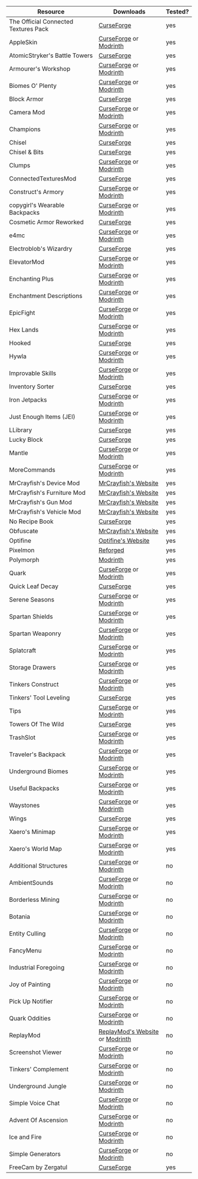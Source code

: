 |Resource|Downloads|Tested?|
|-|-|-|
|The Official Connected Textures Pack|[CurseForge](https://www.curseforge.com/minecraft/texture-packs/ctp)|yes|
|AppleSkin|[CurseForge](https://www.curseforge.com/minecraft/mc-mods/appleskin) or [Modrinth](https://modrinth.com/mod/appleskin)|yes|
|AtomicStryker's Battle Towers|[CurseForge](https://www.curseforge.com/minecraft/mc-mods/atomicstrykers-battle-towers)|yes|
|Armourer's Workshop|[CurseForge](https://www.curseforge.com/minecraft/mc-mods/armourers-workshop) or [Modrinth](https://modrinth.com/mod/armourers-workshop)|yes|
|Biomes O' Plenty|[CurseForge](https://www.curseforge.com/minecraft/mc-mods/biomes-o-plenty) or [Modrinth](https://modrinth.com/mod/biomes-o-plenty)|yes|
|Block Armor|[CurseForge](https://www.curseforge.com/minecraft/mc-mods/block-armor)|yes|
|Camera Mod|[CurseForge](https://www.curseforge.com/minecraft/mc-mods/camera-mod) or [Modrinth](https://modrinth.com/mod/camera-mod)|yes|
|Champions|[CurseForge](https://www.curseforge.com/minecraft/mc-mods/champions) or [Modrinth](https://modrinth.com/mod/champions)|yes|
|Chisel|[CurseForge](https://www.curseforge.com/minecraft/mc-mods/chisel)|yes|
|Chisel & Bits|[CurseForge](https://www.curseforge.com/minecraft/mc-mods/chisels-bits)|yes|
|Clumps|[CurseForge](https://www.curseforge.com/minecraft/mc-mods/clumps) or [Modrinth](https://modrinth.com/mod/clumps)|yes|
|ConnectedTexturesMod|[CurseForge](https://www.curseforge.com/minecraft/mc-mods/ctm)|yes|
|Construct's Armory|[CurseForge](https://www.curseforge.com/minecraft/mc-mods/constructs-armory) or [Modrinth](https://modrinth.com/mod/constructs-armory)|yes|
|copygirl's Wearable Backpacks|[CurseForge](https://www.curseforge.com/minecraft/mc-mods/wearable-backpacks) or [Modrinth](https://modrinth.com/mod/wearablebackpacks)|yes|
|Cosmetic Armor Reworked|[CurseForge](https://www.curseforge.com/minecraft/mc-mods/cosmetic-armor-reworked)|yes|
|e4mc|[CurseForge](https://www.curseforge.com/minecraft/mc-mods/e4mc) or [Modrinth](https://modrinth.com/mod/e4mc)|yes|
|Electroblob's Wizardry|[CurseForge](https://www.curseforge.com/minecraft/mc-mods/electroblobs-wizardry)|yes|
|ElevatorMod|[CurseForge](https://www.curseforge.com/minecraft/mc-mods/openblocks-elevator) or [Modrinth](https://modrinth.com/mod/elevatormod)|yes|
|Enchanting Plus|[CurseForge](https://www.curseforge.com/minecraft/mc-mods/enchanting-plus) or [Modrinth](https://modrinth.com/mod/enchanting-plus)|yes|
|Enchantment Descriptions|[CurseForge](https://www.curseforge.com/minecraft/mc-mods/enchantment-descriptions) or [Modrinth](https://modrinth.com/mod/enchantment-descriptions)|yes|
|EpicFight|[CurseForge](https://www.curseforge.com/minecraft/mc-mods/epic-fight-mod) or [Modrinth](https://modrinth.com/mod/epic-fight)|yes|
|Hex Lands|[CurseForge](https://www.curseforge.com/minecraft/mc-mods/hex-lands) or [Modrinth](https://modrinth.com/mod/hexlands)|yes|
|Hooked|[CurseForge](https://www.curseforge.com/minecraft/mc-mods/hooked)|yes|
|Hywla|[CurseForge](https://www.curseforge.com/minecraft/mc-mods/hwyla) or [Modrinth](https://modrinth.com/mod/hwyla)|yes|
|Improvable Skills|[CurseForge](https://www.curseforge.com/minecraft/mc-mods/improvable-skills) or [Modrinth](https://modrinth.com/mod/improvable-skills)|yes|
|Inventory Sorter|[CurseForge](https://www.curseforge.com/minecraft/mc-mods/inventory-sorter)|yes|
|Iron Jetpacks|[CurseForge](https://www.curseforge.com/minecraft/mc-mods/iron-jetpacks) or [Modrinth](https://modrinth.com/mod/iron-jetpacks)|yes|
|Just Enough Items (JEI)|[CurseForge](https://www.curseforge.com/minecraft/mc-mods/jei) or [Modrinth](https://modrinth.com/mod/jei)|yes|
|LLibrary|[CurseForge](https://www.curseforge.com/minecraft/mc-mods/llibrary)|yes|
|Lucky Block|[CurseForge](https://www.curseforge.com/minecraft/mc-mods/lucky-block)|yes|
|Mantle|[CurseForge](https://www.curseforge.com/minecraft/mc-mods/mantle) or [Modrinth](https://modrinth.com/mod/mantle)|yes|
|MoreCommands|[CurseForge](https://www.curseforge.com/minecraft/mc-mods/morecommands) or [Modrinth](https://modrinth.com/mod/morecommands)|yes|
|MrCrayfish's Device Mod|[MrCrayfish's Website](https://mrcrayfish.com/mods/cdm)|yes|
|MrCrayfish's Furniture Mod|[MrCrayfish's Website](https://mrcrayfish.com/mods/cfm)|yes|
|MrCrayfish's Gun Mod|[MrCrayfish's Website](https://mrcrayfish.com/mods/cgm)|yes|
|MrCrayfish's Vehicle Mod|[MrCrayfish's Website](https://mrcrayfish.com/mods/vehicle)|yes|
|No Recipe Book|[CurseForge](https://www.curseforge.com/minecraft/mc-mods/no-recipe-book)|yes|
|Obfuscate|[MrCrayfish's Website](https://mrcrayfish.com/mods/obfuscate)|yes|
|Optifine|[Optifine's Website](https://optifine.net)|yes|
|Pixelmon|[Reforged](https://reforged.gg)|yes|
|Polymorph|[Modrinth](https://modrinth.com/mod/polymorph)|yes|
|Quark|[CurseForge](https://www.curseforge.com/minecraft/mc-mods/quark) or [Modrinth](https://modrinth.com/mod/quark)|yes|
|Quick Leaf Decay|[CurseForge](https://www.curseforge.com/minecraft/mc-mods/quick-leaf-decay)|yes|
|Serene Seasons|[CurseForge](https://www.curseforge.com/minecraft/mc-mods/serene-seasons) or [Modrinth](https://modrinth.com/mod/serene-seasons)|yes|
|Spartan Shields|[CurseForge](https://www.curseforge.com/minecraft/mc-mods/spartan-shields) or [Modrinth](https://modrinth.com/mod/spartan-shields)|yes|
|Spartan Weaponry|[CurseForge](https://www.curseforge.com/minecraft/mc-mods/spartan-weaponry) or [Modrinth](https://modrinth.com/mod/spartan-weaponry)|yes|
|Splatcraft|[CurseForge](https://www.curseforge.com/minecraft/mc-mods/splatcraft) or [Modrinth](https://modrinth.com/mod/splatcraft)|yes|
|Storage Drawers|[CurseForge](https://www.curseforge.com/minecraft/mc-mods/storage-drawers) or [Modrinth](https://modrinth.com/mod/storagedrawers)|yes|
|Tinkers Construct|[CurseForge](https://www.curseforge.com/minecraft/mc-mods/tinkers-construct) or [Modrinth](https://modrinth.com/mod/tinkers-construct)|yes|
|Tinkers' Tool Leveling|[CurseForge](https://www.curseforge.com/minecraft/mc-mods/tinkers-tool-leveling)|yes|
|Tips|[CurseForge](https://www.curseforge.com/minecraft/mc-mods/tips) or [Modrinth](https://modrinth.com/mod/tips)|yes|
|Towers Of The Wild|[CurseForge](https://www.curseforge.com/minecraft/mc-mods/towers-of-the-wild)|yes|
|TrashSlot|[CurseForge](https://www.curseforge.com/minecraft/mc-mods/trashslot) or [Modrinth](https://modrinth.com/mod/trashslot)|yes|
|Traveler's Backpack|[CurseForge](https://www.curseforge.com/minecraft/mc-mods/travelers-backpack) or [Modrinth](https://modrinth.com/mod/travelersbackpack)|yes|
|Underground Biomes|[CurseForge](https://www.curseforge.com/minecraft/mc-mods/underground-biomes) or [Modrinth](https://modrinth.com/mod/underground-biomes)|yes|
|Useful Backpacks|[CurseForge](https://www.curseforge.com/minecraft/mc-mods/useful-backpacks) or [Modrinth](https://modrinth.com/mod/useful-backpacks)|yes|
|Waystones|[CurseForge](https://www.curseforge.com/minecraft/mc-mods/waystones) or [Modrinth](https://modrinth.com/mod/waystones)|yes|
|Wings|[CurseForge](https://www.curseforge.com/minecraft/mc-mods/wings)|yes|
|Xaero's Minimap|[CurseForge](https://www.curseforge.com/minecraft/mc-mods/xaeros-minimap) or [Modrinth](https://modrinth.com/mod/xaeros-minimap)|yes|
|Xaero's World Map|[CurseForge](https://www.curseforge.com/minecraft/mc-mods/xaeros-world-map) or [Modrinth](https://modrinth.com/mod/xaeros-world-map)|yes|
|Additional Structures|[CurseForge](https://www.curseforge.com/minecraft/mc-mods/additional-structures) or [Modrinth](https://modrinth.com/mod/additional-structures)|no|
|AmbientSounds|[CurseForge](https://www.curseforge.com/minecraft/mc-mods/ambientsounds) or [Modrinth](https://modrinth.com/mod/ambientsounds)|no|
|Borderless Mining|[CurseForge](https://www.curseforge.com/minecraft/mc-mods/borderless-mining) or [Modrinth](https://modrinth.com/mod/borderless-mining)|no|
|Botania|[CurseForge](https://www.curseforge.com/minecraft/mc-mods/botania) or [Modrinth](https://modrinth.com/mod/botania)|no|
|Entity Culling|[CurseForge](https://www.curseforge.com/minecraft/mc-mods/entityculling) or [Modrinth](https://modrinth.com/mod/entityculling)|no|
|FancyMenu|[CurseForge](https://www.curseforge.com/minecraft/mc-mods/fancymenu) or [Modrinth](https://modrinth.com/mod/fancymenu)|no|
|Industrial Foregoing|[CurseForge](https://www.curseforge.com/minecraft/mc-mods/industrial-foregoing) or [Modrinth](https://modrinth.com/mod/industrial-foregoing)|no|
|Joy of Painting|[CurseForge](https://www.curseforge.com/minecraft/mc-mods/joy-of-painting) or [Modrinth](https://modrinth.com/mod/joy-of-painting)|no|
|Pick Up Notifier|[CurseForge](https://www.curseforge.com/minecraft/mc-mods/pick-up-notifier) or [Modrinth](https://modrinth.com/mod/pick-up-notifier)|no|
|Quark Oddities|[CurseForge](https://www.curseforge.com/minecraft/mc-mods/quark-oddities) or [Modrinth](https://modrinth.com/mod/quark-oddities)|no|
|ReplayMod|[ReplayMod's Website](https://www.replaymod.com/) or [Modrinth](https://modrinth.com/mod/replaymod)|no|
|Screenshot Viewer|[CurseForge](https://www.curseforge.com/minecraft/mc-mods/screenshot-viewer) or [Modrinth](https://modrinth.com/mod/screenshot-viewer)|no|
|Tinkers' Complement|[CurseForge](https://www.curseforge.com/minecraft/mc-mods/tinkers-complement) or [Modrinth](https://modrinth.com/mod/tinkers-complement)|no|
|Underground Jungle|[CurseForge](https://www.curseforge.com/minecraft/mc-mods/underground-jungle) or [Modrinth](https://modrinth.com/mod/underground-jungle)|no|
|Simple Voice Chat|[CurseForge](https://www.curseforge.com/minecraft/mc-mods/simple-voice-chat) or [Modrinth](https://modrinth.com/plugin/simple-voice-chat)|no|
|Advent Of Ascension|[CurseForge](https://www.curseforge.com/minecraft/mc-mods/advent-of-ascension-nevermine) or [Modrinth](https://modrinth.com/mod/adventofascension)|no|
|Ice and Fire|[CurseForge](https://www.curseforge.com/minecraft/mc-mods/ice-and-fire-dragons) or [Modrinth](https://modrinth.com/mod/ice-and-fire-dragons)|no|
|Simple Generators|[CurseForge](https://www.curseforge.com/minecraft/mc-mods/simple-generators) or [Modrinth](https://modrinth.com/mod/simple-generators)|no|
|FreeCam by Zergatul|[CurseForge](https://www.curseforge.com/minecraft/mc-mods/freecam-by-zergatul)|yes|

